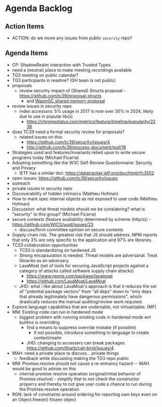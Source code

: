 # Agenda Backlog

## Action Items

- ACTION: do we move any issues from public `security` repo?

## Agenda Items

- CP: ShadowRealm interaction with Trusted Types
- need a (neutral) place to make meeting recordings available
- TG3 meeting on public calendar?
- TG3 participants in readme? (GH team is not public)
- proposals
  - review security impact of (Shared) Structs proposal - <https://github.com/tc39/proposal-structs>
    - and [WasmGC shared memory proposal](https://github.com/WebAssembly/shared-everything-threads/blob/main/proposals/shared-everything-threads/Overview.md)
- review issues in security repo
  - index accessors: 5% usage in 2017 is now over 30% in 2024, likely due to use in popular lib(s)
    - <https://chromestatus.com/metrics/feature/timeline/popularity/2238>
- does TC39 need a formal security review for proposals?
  - related issues on this:
    - <https://github.com/tc39/security/issues/4>
    - <http://github.com/tc39/process-document/pull/18>
- Strategies used and features/invariants relied upon to write secure programs today (Michael Ficarra)
- Adopting something like the W3C Self-Review Questionnaire: Security and Privacy
  - IETF has a similar doc: <https://datatracker.ietf.org/doc/html/rfc3552>
- open issues: <https://github.com/tc39/security/issues>
- outreach
- private issues in security repo
- Discoverability of hidden intrinsics (Mathieu Hofman)
- How to mark spec internal objects as not exposed to user code (Mathieu Hofman)
- Discussion: what threat models should we be considering? what is "security" to this group? (Michael Ficarra)
- secure contexts (feature availability determined by scheme (http/s)) - <https://github.com/WICG/uuid/issues/23>
  - discuss/form committee opinion on secure contexts
- Supply chain risk. The greatest risk that JS should address. NPM reports that only 3% are only specific to the application and 97% are libraries.
- TC53 collaboration opportunities
  - TC53 is standardizing on hardened JS
  - Strong encapsulation is needed. Threat models are adversarial. Treat libraries as an adversary.
  - LavaMoat (set of tools for securing JavaScript projects against a category of attacks called software supply chain attacks)
    - <https://www.npmjs.com/package/lavamoat>
    - <https://github.com/LavaMoat/LavaMoat>
  - JHD: what i like about LavaMoat's approach is that it reduces the set of "potential package vectors" from "all deps" down to "only deps that already legitimately have dangerous permissions", which drastically reduces the manual auditing/review work required.
- Explore language capabilities that are undeniable, not virtualizable. (MF)
- MM: Existing code can run in hardened mode
  - biggest problem with running existing code in hardened mode wrt builtins is overriding
    - find a means to suppress override mistake (if possible)
      - if not possible, introduce something to language to create context/realm
    - JHD: changing to accessers can break packages <https://github.com/ljharb/call-bind/issues/4>
- MAH: need a private place to discuss... private things
  - feedback while discussing making the TG3 repo public
- MM: Promise.resolve should not cause a re-entrancy hazard -- MAH would be good to advise on this
  - internal promise resolve operation (original/initial behavior of Promise.resolve) - simplify that to not check the constructor properry and thereby to not give user code a chance to run during the Promise.resolve operation
- RGN: lack of constraints around ordering for reporting own keys even on an Object.freeze() frozen object
